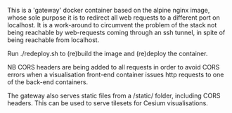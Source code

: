This is a 'gateway' docker container based on the alpine nginx image,
whose sole purpose it is to redirect all web requests to a different
port on localhost. It is a work-around to circumvent the problem of
the stack not being reachable by web-requests coming through an ssh
tunnel, in spite of being reachable from localhost.

Run ./redeploy.sh to (re)build the image and (re)deploy the container.

NB CORS headers are being added to all requests in order to avoid CORS
errors when a visualisation front-end container issues http requests
to one of the back-end containers.

The gateway also serves static files from a /static/ folder, including
CORS headers. This can be used to serve tilesets for Cesium visualisations.
